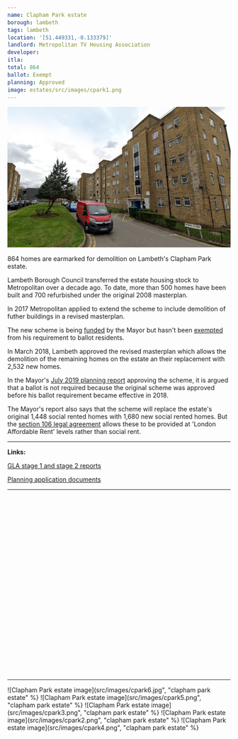 ```yaml
---
name: Clapham Park estate 
borough: lambeth
tags: lambeth 
location: '[51.449331,-0.133379]'
landlord: Metropolitan TV Housing Association
developer:
itla:
total: 864
ballot: Exempt
planning: Approved
image: estates/src/images/cpark1.png
---
```

![Clapham Park estate image](src/images/cpark1.png)

864 homes are earmarked for demolition on Lambeth's Clapham Park estate.

Lambeth Borough Council transferred the estate housing stock to Metropolitan over a decade ago. To date, more than 500 homes have been built and 700 refurbished under the original 2008 masterplan.

In 2017 Metropolitan applied to extend the scheme to include demolition of futher buildings in a revised masterplan.

The new scheme is being [funded](https://www.london.gov.uk/programmes-strategies/housing-and-land/homes-londoners/estate-regeneration/estate-regeneration-data) by the Mayor but hasn't been [exempted](https://www.london.gov.uk/programmes-strategies/housing-and-land/homes-londoners/estate-regeneration/estate-regeneration-data) from his requirement to ballot residents. 

In March 2018, Lambeth approved the revised masterplan which allows the demolition of the remaining homes on the estate an their replacement with 2,532 new homes.

In the Mayor's [July 2019 planning report](https://www.london.gov.uk/sites/default/files/public%3A//public%3A//PAWS/media_id_482169///clapham_park_estate_report.pdf) approving the scheme, it is argued that a ballot is not required because the original scheme was approved before his ballot requirement became effective in 2018.

The Mayor's report also says that the scheme will replace the estate's original 1,448 social rented homes with 1,680 new social rented homes. But the [section 106 legal agreement](/images/claphamparks106.pdf) allows these to be provided at 'London Affordable Rent' levels rather than social rent.

---

__Links:__

[GLA stage 1 and stage 2 reports](https://www.london.gov.uk/sites/default/files/public%3A//public%3A//PAWS/media_id_482169///clapham_park_estate_report.pdf)

[Planning application documents](https://planning.lambeth.gov.uk/online-applications/applicationDetails.do?activeTab=documents&keyVal=OTYBF7BOJXE00)

---

<!------------THE CODE BELOW RENDERS THE MAP - DO NOT EDIT! ---------------------------->

<div id="map" style="width: 100%; height: 400px;"></div>

<script>
  var map = L.map('map').setView({{ location }}, 13);
  L.tileLayer('https://tile.openstreetmap.org/{z}/{x}/{y}.png', {
  maxZoom: 19,
attribution: '&copy; <a href="http://www.openstreetmap.org/copyright">OpenStreetMap</a>'
}).addTo(map);
var circle = L.circle({{ location }}, {
    color: 'red',
    fillColor: '#f03',
    fillOpacity: 0.5,
    radius: 500
}).addTo(map);
</script>

---

![Clapham Park estate image](src/images/cpark6.jpg", "clapham park estate" %}
![Clapham Park estate image](src/images/cpark5.png", "clapham park estate" %}
![Clapham Park estate image](src/images/cpark3.png", "clapham park estate" %}
![Clapham Park estate image](src/images/cpark2.png", "clapham park estate" %}
![Clapham Park estate image](src/images/cpark4.png", "clapham park estate" %}